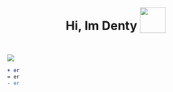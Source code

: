 <h1 align="center">
Hi, Im Denty 
  <sub><img src="https://cdn3.emoji.gg/emojis/8807-sao-alicesip.png" height="60" width="60"></sub>
  </h1>
<br/>

  ![](https://komarev.com/ghpvc/?username=DentyTxr&color=blueviolet)

```diff
+ er
= er
- er
```
